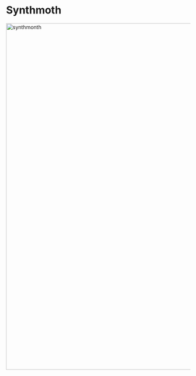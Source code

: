 # Synthmoth

<img width="948" alt="synthmonth" src="https://user-images.githubusercontent.com/96357374/224149771-335c78a1-0a6a-47cb-b761-536df250498d.png">
